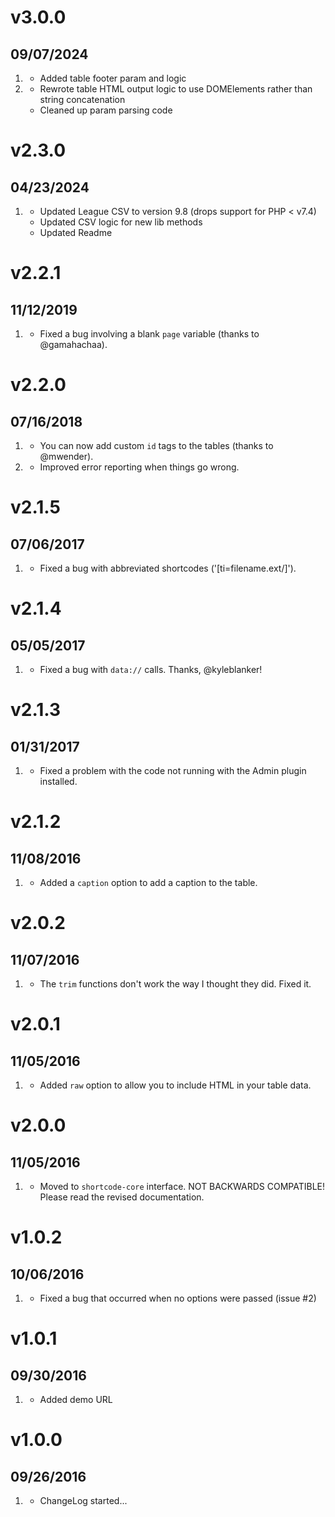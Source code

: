 # v3.0.0
## 09/07/2024

1. [](#new)
    * Added table footer param and logic
1. [](#improved)
    * Rewrote table HTML output logic to use DOMElements rather than string concatenation
    * Cleaned up param parsing code

# v2.3.0
## 04/23/2024

1. [](#new)
    * Updated League CSV to version 9.8 (drops support for PHP < v7.4) 
    * Updated CSV logic for new lib methods
    * Updated Readme

# v2.2.1
## 11/12/2019

1. [](#bugfix)
    * Fixed a bug involving a blank `page` variable (thanks to @gamahachaa).

# v2.2.0
## 07/16/2018

1. [](#new)
    * You can now add custom `id` tags to the tables (thanks to @mwender).
1. [](#improved)
    * Improved error reporting when things go wrong.

# v2.1.5
## 07/06/2017

1. [](#bugfix)
    * Fixed a bug with abbreviated shortcodes ('[ti=filename.ext/]').

# v2.1.4
## 05/05/2017

1. [](#bugfix)
    * Fixed a bug with `data://` calls. Thanks, @kyleblanker!

# v2.1.3
## 01/31/2017

1. [](#bugfix)
    * Fixed a problem with the code not running with the Admin plugin installed.

# v2.1.2
## 11/08/2016

1. [](#new)
    * Added a `caption` option to add a caption to the table.

# v2.0.2
## 11/07/2016

1. [](#bugfix)
    * The `trim` functions don't work the way I thought they did. Fixed it.

# v2.0.1
## 11/05/2016

1. [](#new)
    * Added `raw` option to allow you to include HTML in your table data.

# v2.0.0
## 11/05/2016

1. [](#improved)
    * Moved to `shortcode-core` interface. NOT BACKWARDS COMPATIBLE! Please read the revised documentation.

# v1.0.2
## 10/06/2016

1. [](#bugfix)
    * Fixed a bug that occurred when no options were passed (issue #2)

# v1.0.1
##  09/30/2016

1. [](#new)
    * Added demo URL

# v1.0.0
##  09/26/2016

1. [](#new)
    * ChangeLog started...
